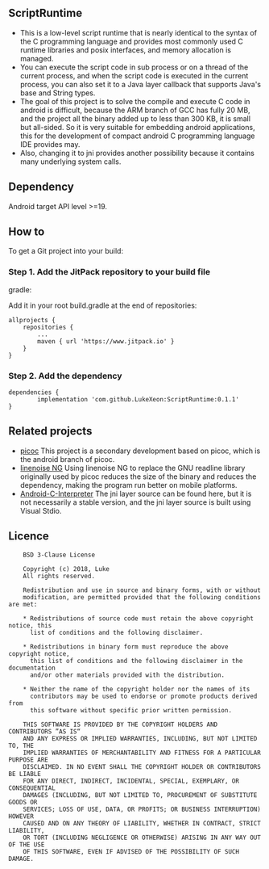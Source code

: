 ## ScriptRuntime
* This is a low-level script runtime that is nearly identical to the syntax of the C programming language and provides most commonly used C runtime libraries and posix interfaces, and memory allocation is managed. 
* You can execute the script code in sub process or on a thread of the current process, and when the script code is executed in the current process, you can also set it to a Java layer callback that supports Java's base and String types. 
* The goal of this project is to solve the compile and execute C code in android is difficult, because the ARM branch of GCC has fully 20 MB, and the project all the binary added up to less than 300 KB, it is small but all-sided. So it is very suitable for embedding android applications, this for the development of compact android C programming language IDE provides may.
* Also, changing it to jni provides another possibility because it contains many underlying system calls.

## Dependency

Android target API level >=19.
## How to

To get a Git project into your build:

### Step 1. Add the JitPack repository to your build file


gradle:

Add it in your root build.gradle at the end of repositories:

	allprojects {
		repositories {
			...
			maven { url 'https://www.jitpack.io' }
		}
	}
	

### Step 2. Add the dependency

	dependencies {
	        implementation 'com.github.LukeXeon:ScriptRuntime:0.1.1'
	}

## Related projects
* [picoc](https://gitlab.com/zsaleeba/picoc) This project is a secondary development based on picoc, which is the android branch of picoc.
* [linenoise NG](https://github.com/arangodb/linenoise-ng) Using linenoise NG to replace the GNU readline library originally used by picoc reduces the size of the binary and reduces the dependency, making the program run better on mobile platforms.
* [Android-C-Interpreter](https://github.com/sanyuankexie/Android-C-Interpreter) The jni layer source can be found here, but it is not necessarily a stable version, and the jni layer source is built using Visual Stdio.

## Licence

        BSD 3-Clause License
        
        Copyright (c) 2018, Luke
        All rights reserved.
        
        Redistribution and use in source and binary forms, with or without
        modification, are permitted provided that the following conditions are met:
        
        * Redistributions of source code must retain the above copyright notice, this
          list of conditions and the following disclaimer.
        
        * Redistributions in binary form must reproduce the above copyright notice,
          this list of conditions and the following disclaimer in the documentation
          and/or other materials provided with the distribution.
        
        * Neither the name of the copyright holder nor the names of its
          contributors may be used to endorse or promote products derived from
          this software without specific prior written permission.
        
        THIS SOFTWARE IS PROVIDED BY THE COPYRIGHT HOLDERS AND CONTRIBUTORS ”AS IS“
        AND ANY EXPRESS OR IMPLIED WARRANTIES, INCLUDING, BUT NOT LIMITED TO, THE
        IMPLIED WARRANTIES OF MERCHANTABILITY AND FITNESS FOR A PARTICULAR PURPOSE ARE
        DISCLAIMED. IN NO EVENT SHALL THE COPYRIGHT HOLDER OR CONTRIBUTORS BE LIABLE
        FOR ANY DIRECT, INDIRECT, INCIDENTAL, SPECIAL, EXEMPLARY, OR CONSEQUENTIAL
        DAMAGES (INCLUDING, BUT NOT LIMITED TO, PROCUREMENT OF SUBSTITUTE GOODS OR
        SERVICES; LOSS OF USE, DATA, OR PROFITS; OR BUSINESS INTERRUPTION) HOWEVER
        CAUSED AND ON ANY THEORY OF LIABILITY, WHETHER IN CONTRACT, STRICT LIABILITY,
        OR TORT (INCLUDING NEGLIGENCE OR OTHERWISE) ARISING IN ANY WAY OUT OF THE USE
        OF THIS SOFTWARE, EVEN IF ADVISED OF THE POSSIBILITY OF SUCH DAMAGE.
